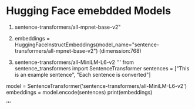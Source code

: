 

# Hugging Face emebdded Models
1. sentence-transformers/all-mpnet-base-v2"
2. embeddings = HuggingFaceInstructEmbeddings(model_name="sentence-transformers/all-mpnet-base-v2") (dimenssion:768)


2. sentence-transformers/all-MiniLM-L6-v2
   '''
from sentence_transformers import SentenceTransformer
sentences = ["This is an example sentence", "Each sentence is converted"]

model = SentenceTransformer('sentence-transformers/all-MiniLM-L6-v2')
embeddings = model.encode(sentences)
print(embeddings)

   '''
